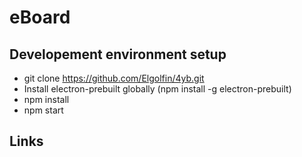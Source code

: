 # eBoard

## Developement environment setup

- git clone https://github.com/Elgolfin/4yb.git
- Install electron-prebuilt globally (npm install -g electron-prebuilt)
- npm install
- npm start

## Links
